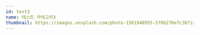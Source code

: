 ```yaml
---
id: test3
name: 테스트 카테고리3
thumbnail: https://images.unsplash.com/photo-1561948955-570b270e7c36?ixlib=rb-1.2.1&ixid=MnwxMjA3fDB8MHxwaG90by1wYWdlfHx8fGVufDB8fHx8&auto=format&fit=crop&w=601&q=80
---
```

